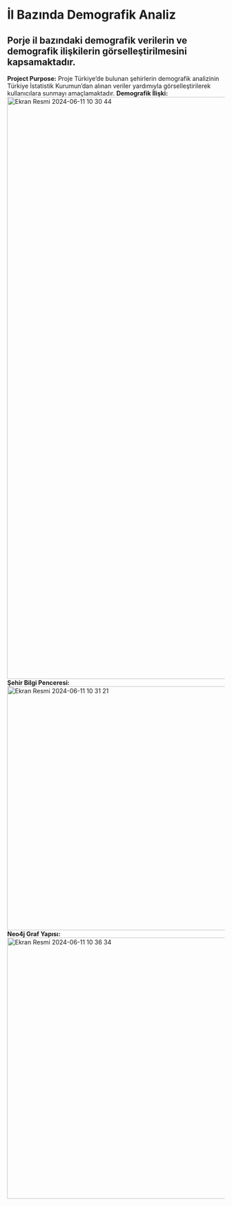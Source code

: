 # İl Bazında Demografik Analiz
## Porje il bazındaki demografik verilerin ve demografik ilişkilerin görselleştirilmesini kapsamaktadır.
**Project Purpose:** Proje Türkiye’de bulunan şehirlerin demografik analizinin Türkiye İstatistik Kurumun’dan alınan veriler yardımıyla görselleştirilerek kullanıcılara sunmayı amaçlamaktadır.
**Demografik İlişki:**
<img width="1346" alt="Ekran Resmi 2024-06-11 10 30 44" src="https://github.com/muhammedgmbsg/Il_Bazinda_Demografik_Analiz_Veri_Gorsellestirme/assets/95706061/14a6bd1d-94d6-4937-8574-d1ab9d0817ec">
**Şehir Bilgi Penceresi:**
<img width="564" alt="Ekran Resmi 2024-06-11 10 31 21" src="https://github.com/muhammedgmbsg/Il_Bazinda_Demografik_Analiz_Veri_Gorsellestirme/assets/95706061/99af2da7-174d-47f1-98b1-c7f510f10c77">
**Neo4j Graf Yapısı:**
<img width="604" alt="Ekran Resmi 2024-06-11 10 36 34" src="https://github.com/muhammedgmbsg/Il_Bazinda_Demografik_Analiz_Veri_Gorsellestirme/assets/95706061/bfab7537-531d-490a-9d4c-b42f188013db">
